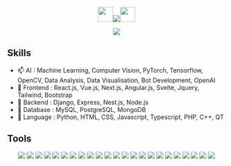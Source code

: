 <p align="center"><img src="https://media.giphy.com/media/hvRJCLFzcasrR4ia7z/giphy.gif" width="35"><img src="https://readme-typing-svg.herokuapp.com?center=true&size=28&color=F758D4&background=FFFFFF00&lines=Full-Stack+Developer;" /><img src="https://media.giphy.com/media/hvRJCLFzcasrR4ia7z/giphy.gif" width="35"></p>
<p align="center"><img src="https://github.com/DragonLee321/DragonLee321/blob/main/images/fullStack.webp" /></p>

## Skills

- 📫 AI : Machine Learning, Computer Vision, PyTorch, Tensorflow, OpenCV, Data Analysis, Data Visualisation, Bot Development, OpenAI
- 🌱 Frontend : React.js, Vue.js, Next.js, Angular.js, Svelte, Jquery, Tailwind, Bootstrap
- 🔭 Backend : Django, Express, Nest.js, Node.js
- 🧩 Database : MySQL, PostgreSQL, MongoDB
- 💬 Language : Python, HTML, CSS, Javascript, Typescript, PHP, C++, QT

  
## Tools

<p align="center">
  <img src="https://github.com/DragonLee321/DragonLee321/blob/main/icons/angular.svg" />
  <img src="https://github.com/DragonLee321/DragonLee321/blob/main/icons/react.svg" />
  <img src="https://github.com/DragonLee321/DragonLee321/blob/main/icons/redux.svg" />
  <img src="https://github.com/DragonLee321/DragonLee321/blob/main/icons/vue.svg" />
  
  <img src="https://github.com/DragonLee321/DragonLee321/blob/main/icons/laravel.svg" />
  <img src="https://github.com/DragonLee321/DragonLee321/blob/main/icons/express.svg" />
  <img src="https://github.com/DragonLee321/DragonLee321/blob/main/icons/nodejs.svg" />
  
  <img src="https://github.com/DragonLee321/DragonLee321/blob/main/icons/php.svg" />
  <img src="https://github.com/DragonLee321/DragonLee321/blob/main/icons/python.svg" />
  
  <img src="https://github.com/DragonLee321/DragonLee321/blob/main/icons/postgresql.svg" />
  <img src="https://github.com/DragonLee321/DragonLee321/blob/main/icons/mongodb.svg" />
  <img src="https://github.com/DragonLee321/DragonLee321/blob/main/icons/mysqlsvg.svg" />
  
  <img src="https://github.com/DragonLee321/DragonLee321/blob/main/icons/javascript.svg" />
  <img src="https://github.com/DragonLee321/DragonLee321/blob/main/icons/graphql.svg" />
  <img src="https://github.com/DragonLee321/DragonLee321/blob/main/icons/sass.svg" />
  <img src="https://github.com/DragonLee321/DragonLee321/blob/main/icons/sqlite.svg" />
  <img src="https://github.com/DragonLee321/DragonLee321/blob/main/icons/typescript.svg" />
  <img src="https://github.com/DragonLee321/DragonLee321/blob/main/icons/css.svg" />
  <img src="https://github.com/DragonLee321/DragonLee321/blob/main/icons/aws.svg" />
  <img src="https://github.com/DragonLee321/DragonLee321/blob/main/icons/docker.svg" />
  <img src="https://github.com/DragonLee321/DragonLee321/blob/main/icons/git.svg" />
  <img src="https://github.com/DragonLee321/DragonLee321/blob/main/icons/github.svg" />
  <img src="https://github.com/DragonLee321/DragonLee321/blob/main/icons/gitlabsvg.svg" />
  
</p>
  
<!--
**DragonLee321/DragonLee321** is a ✨ _special_ ✨ repository because its `README.md` (this file) appears on your GitHub profile.

Here are some ideas to get you started:

- 🔭 I’m currently working on ...
- 🌱 I’m currently learning ...
- 👯 I’m looking to collaborate on ...
- 🤔 I’m looking for help with ...
- 💬 Ask me about ...
- 📫 How to reach me: ...
- 😄 Pronouns: ...
- ⚡ Fun fact: ...
-->
